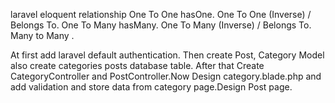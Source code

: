 laravel eloquent relationship
One To One hasOne.
One To One (Inverse) / Belongs To.
One To Many hasMany.
One To Many (Inverse) / Belongs To.
Many to Many .

At first add laravel default authentication. Then create Post, Category Model also create categories posts database table. After that Create CategoryController and PostController.Now Design category.blade.php and add validation and store data from category page.Design Post page.
